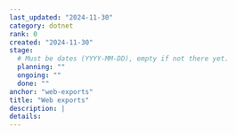 ```yaml
---
last_updated: "2024-11-30"
category: dotnet
rank: 0
created: "2024-11-30"
stage:
  # Must be dates (YYYY-MM-DD), empty if not there yet.
  planning: ""
  ongoing: ""
  done: ""
anchor: "web-exports"
title: "Web exports"
description: |
details:
---
```


